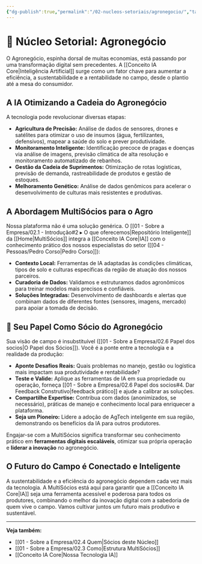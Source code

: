 ```yaml
---
{"dg-publish":true,"permalink":"/02-nucleos-setoriais/agronegocio/","tags":["nucleus","agronegocio","agriculture","agtech","ai-applications"]}
---
```



# 🌱 Núcleo Setorial: Agronegócio

O Agronegócio, espinha dorsal de muitas economias, está passando por uma transformação digital sem precedentes. A [[Conceito IA Core\|Inteligência Artificial]] surge como um fator chave para aumentar a eficiência, a sustentabilidade e a rentabilidade no campo, desde o plantio até a mesa do consumidor.

## A IA Otimizando a Cadeia do Agronegócio

A tecnologia pode revolucionar diversas etapas:

*   **Agricultura de Precisão:** Análise de dados de sensores, drones e satélites para otimizar o uso de insumos (água, fertilizantes, defensivos), mapear a saúde do solo e prever produtividade.
*   **Monitoramento Inteligente:** Identificação precoce de pragas e doenças via análise de imagens, previsão climática de alta resolução e monitoramento automatizado de rebanhos.
*   **Gestão da Cadeia de Suprimentos:** Otimização de rotas logísticas, previsão de demanda, rastreabilidade de produtos e gestão de estoques.
*   **Melhoramento Genético:** Análise de dados genômicos para acelerar o desenvolvimento de culturas mais resistentes e produtivas.

## A Abordagem MultiSócios para o Agro

Nossa plataforma não é uma solução genérica. O [[01 - Sobre a Empresa/02.1 - Introdução#2 ▸ O que oferecemos\|Repositório Inteligente]] da [[Home\|MultiSócios]] integra a [[Conceito IA Core\|IA]] com o conhecimento prático dos nossos especialistas do setor ([[04 - Pessoas/Pedro Corso\|Pedro Corso]]):

*   **Contexto Local:** Ferramentas de IA adaptadas às condições climáticas, tipos de solo e culturas específicas da região de atuação dos nossos parceiros.
*   **Curadoria de Dados:** Validamos e estruturamos dados agronômicos para treinar modelos mais precisos e confiáveis.
*   **Soluções Integradas:** Desenvolvimento de dashboards e alertas que combinam dados de diferentes fontes (sensores, imagens, mercado) para apoiar a tomada de decisão.

## 🚜 Seu Papel Como Sócio do Agronegócio

Sua visão de campo é insubstituível ([[01 - Sobre a Empresa/02.6 Papel dos socios\|O Papel dos Sócios]]). Você é a ponte entre a tecnologia e a realidade da produção:

*   **Aponte Desafios Reais:** Quais problemas no manejo, gestão ou logística mais impactam sua produtividade e rentabilidade?
*   **Teste e Valide:** Aplique as ferramentas de IA em sua propriedade ou operação, forneça [[01 - Sobre a Empresa/02.6 Papel dos socios#4. Dar Feedback Construtivo\|feedback prático]] e ajude a calibrar as soluções.
*   **Compartilhe Expertise:** Contribua com dados (anonimizados, se necessário), práticas de manejo e conhecimento local para enriquecer a plataforma.
*   **Seja um Pioneiro:** Lidere a adoção de AgTech inteligente em sua região, demonstrando os benefícios da IA para outros produtores.

Engajar-se com a MultiSócios significa transformar seu conhecimento prático em **ferramentas digitais escaláveis**, otimizar sua própria operação e **liderar a inovação** no agronegócio.

## O Futuro do Campo é Conectado e Inteligente

A sustentabilidade e a eficiência do agronegócio dependem cada vez mais da tecnologia. A MultiSócios está aqui para garantir que a [[Conceito IA Core\|IA]] seja uma ferramenta acessível e poderosa para todos os produtores, combinando o melhor da inovação digital com a sabedoria de quem vive o campo. Vamos cultivar juntos um futuro mais produtivo e sustentável.

---
**Veja também:**
*   [[01 - Sobre a Empresa/02.4 Quem\|Sócios deste Núcleo]]
*   [[01 - Sobre a Empresa/02.3 Como\|Estrutura MultiSócios]]
*   [[Conceito IA Core\|Nossa Tecnologia IA]]
